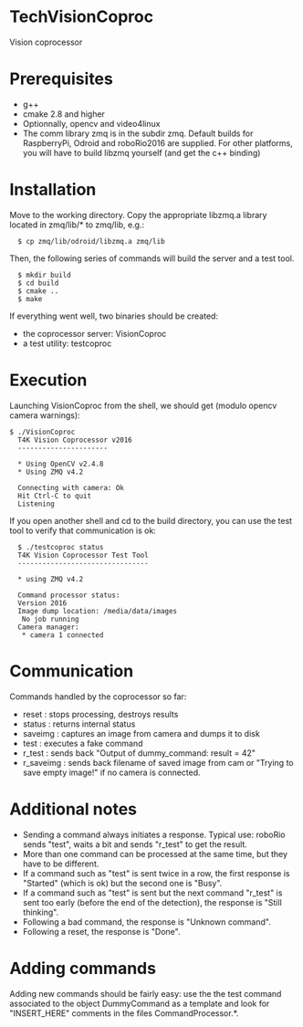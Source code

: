 # TechVisionCoproc
Vision coprocessor

Prerequisites
=============

- g++ 
- cmake 2.8 and higher
- Optionnally, opencv and video4linux
- The comm library zmq is in the subdir zmq. Default builds for RaspberryPi, Odroid and roboRio2016 are supplied. For other platforms, you will have to build libzmq yourself (and get the c++ binding)


Installation
============

Move to the working directory. Copy the appropriate libzmq.a library located in zmq/lib/* to zmq/lib, e.g.:
```
  $ cp zmq/lib/odroid/libzmq.a zmq/lib
```
Then, the following series of commands will build the server and a test tool.
```
  $ mkdir build
  $ cd build
  $ cmake ..
  $ make
```
If everything went well, two binaries should be created: 
- the coprocessor server: VisionCoproc
- a test utility: testcoproc

Execution
=========

Launching VisionCoproc from the shell, we should get (modulo opencv camera warnings):
```
$ ./VisionCoproc
  T4K Vision Coprocessor v2016
  ----------------------

  * Using OpenCV v2.4.8
  * Using ZMQ v4.2

  Connecting with camera: Ok
  Hit Ctrl-C to quit
  Listening
```

If you open another shell and cd to the build directory, you can use the test tool to verify that communication is ok:
```
  $ ./testcoproc status
  T4K Vision Coprocessor Test Tool
  --------------------------------

  * using ZMQ v4.2

  Command processor status:
  Version 2016
  Image dump location: /media/data/images
   No job running
  Camera manager: 
   * camera 1 connected
```

Communication
=============

Commands handled by the coprocessor so far:

- reset				: stops processing, destroys results
- status			: returns internal status 
- saveimg			: captures an image from camera and dumps it to disk   
- test				: executes a fake command 
- r_test			: sends back "Output of dummy_command: result = 42"
- r_saveimg            		: sends back filename of saved image from cam or "Trying to save empty image!" if no camera is connected.

Additional notes
================

* Sending a command always initiates a response. Typical use:  roboRio sends "test", waits a bit and sends "r_test" to get the result.
* More than one command can be processed at the same time, but they have to be different.
* If a command such as "test" is sent twice in a row, the first response is "Started" (which is ok) but the second one is "Busy".
* If a command such as "test" is sent but the next command "r_test" is sent too early (before the end of the detection), the response is "Still thinking".
* Following a bad command, the response is "Unknown command".
* Following a reset, the response is "Done".
 
Adding commands
===============

Adding new commands should be fairly easy: use the the test command associated to the object DummyCommand as a template and look for "INSERT_HERE" comments in the files CommandProcessor.*.
  
